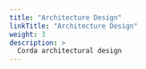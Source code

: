 ```yaml
---
title: "Architecture Design"
linkTitle: "Architecture Design"
weight: 3
description: >
  Corda architectural design
---
```

